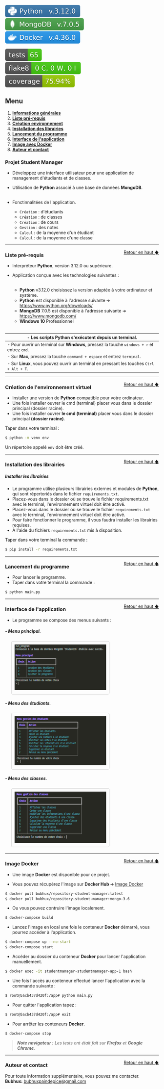 ![Static Badge](static/badges/Python.svg)   
![Static Badge](static/badges/MongoDB.svg)   
![Static Badge](static/badges/Docker.svg)   

![Static Badge](static/badges/tests-badge.svg)   
![Static Badge](static/badges/flake8-badge.svg)   
![Static Badge](static/badges/coverage-badge.svg)   

<div id="top"></div>

## Menu   

1. **[Informations générales](#informations-générales)**   
2. **[Liste pré-requis](#liste-pre-requis)**   
3. **[Création environnement](#creation-environnement)**   
4. **[Installation des librairies](#installation-librairies)**   
5. **[Lancement du programme](#lancement-du-programme)**   
6. **[Interface de l'application](#interface-application)**   
7. **[Image avec Docker](#docker-image)**   
8. **[Auteur et contact](#auteur-contact)**   

### Projet Student Manager

- Développez une interface utilisateur pour une application de management d'étudiants et de classes.  
- Utilisation de **Python** associé à une base de données **MongoDB**.   
      &nbsp;   

- Fonctinnalitées de l'application.   

    - ``Création`` : d'étudiants
    - ``Création`` : de classes
    - ``Création`` : de cours
    - ``Gestion`` : des notes
    - ``Calcul`` : de la moyenne d'un étudiant
    - ``Calcul`` : de la moyenne d'une classe

--------------------------------------------------------------------------------------------------------------------------------

<div id="liste-pre-requis"></div>
<a href="#top" style="float: right;">Retour en haut 🡅</a>

### Liste pré-requis   

- Interpréteur **Python**, version 3.12.0 ou supérieure.   

- Application conçue avec les technologies suivantes :   
  &nbsp;   

  - **Python** v3.12.0 choisissez la version adaptée à votre ordinateur et système.   
  - **Python** est disponible à l'adresse suivante ➔ https://www.python.org/downloads/   
  - **MongoDB** 7.0.5 est disponible à l'adresse suivante ➔ https://www.mongodb.com/
  - **Windows 10** Professionnel   
    &nbsp;   

| - Les scripts **Python** s'exécutent depuis un terminal.                                            |
------------------------------------------------------------------------------------------------------|
| - Pour ouvrir un terminal sur **Windows**, pressez la touche ```windows + r``` et entrez ```cmd```. |
| - Sur **Mac**, pressez la touche ```command + espace``` et entrez ```terminal```.                   |
| - Sur **Linux**, vous pouvez ouvrir un terminal en pressant les touches ```Ctrl + Alt + T```.       |

--------------------------------------------------------------------------------------------------------------------------------

<div id="creation-environnement"></div>
<a href="#top" style="float: right;">Retour en haut 🡅</a>

### Création de l'environnement virtuel   

- Installer une version de **Python** compatible pour votre ordinateur.   
- Une fois installer ouvrer le cmd (terminal) placer vous dans le dossier principal (dossier racine).   
- Une fois installer ouvrer **le cmd (terminal)** placer vous dans le dossier principal **(dossier racine)**.   

Taper dans votre terminal :   

```bash
$ python -m venv env
```
Un répertoire appelé ``env`` doit être créé.   

--------------------------------------------------------------------------------------------------------------------------------

<div id="installation-librairies"></div>
<a href="#top" style="float: right;">Retour en haut 🡅</a>

### Installation des librairies   

##### Installer les librairies   

- Le programme utilise plusieurs librairies externes et modules de **Python**, qui sont répertoriés dans le fichier ``requirements.txt``.   
- Placez-vous dans le dossier où se trouve le fichier requirements.txt avec le terminal, l'environnement virtuel doit être activé.   
- Placez-vous dans le dossier où se trouve le fichier ``requirements.txt`` avec le terminal, l'environnement virtuel doit être activé.   
- Pour faire fonctionner le programme, il vous faudra installer les librairies requises.   
- À l'aide du fichiers ``requirements.txt`` mis à disposition.   

Taper dans votre terminal la commande :   

```bash
$ pip install -r requirements.txt
```

--------------------------------------------------------------------------------------------------------------------------------

<div id="lancement-du-programme"></div>
<a href="#top" style="float: right;">Retour en haut 🡅</a>

### Lancement du programme   

- Pour lancer le programme.   
- Taper dans votre terminal la commande :   

```bash
$ python main.py
```   

--------------------------------------------------------------------------------------------------------------------------------

<div id="interface-application"></div>
<a href="#top" style="float: right;">Retour en haut 🡅</a>

### Interface de l'application   

- Le programme se compose des menus suivants :   

##### - Menu principal.   

<div style="display: flex; justify-content: flex-start; margin: 20px 0;">
    <div style="border: 1px solid #ccc; border-radius: 5px; padding: 10px; display: inline-block; margin-right: 10px; margin-left: 20px;">
        <img src="/static/img/main_menu.png" alt="Menu principal" style="width: 300px; height: auto;">
    </div>
</div>

##### - Menu des étudiants.   

<div style="display: flex; justify-content: flex-start; margin: 20px 0;">
    <div style="border: 1px solid #ccc; border-radius: 5px; padding: 10px; display: inline-block; margin-right: 10px; margin-left: 20px;">
        <img src="/static/img/student_menu.png" alt="Menu étudiant" style="width: 300px; height: auto;">
    </div>
</div>

##### - Menu des classes.   

<div style="display: flex; justify-content: flex-start; margin: 20px 0;">
    <div style="border: 1px solid #ccc; border-radius: 5px; padding: 10px; display: inline-block; margin-right: 10px; margin-left: 20px;">
        <img src="/static/img/classroom_menu.png" alt="Menu classe" style="width: 300px; height: auto;">
    </div>
</div>

--------------------------------------------------------------------------------------------------------------------------------

<div id="docker-image"></div>
<a href="#top" style="float: right;">Retour en haut 🡅</a>

### Image Docker   

- Une image **Docker** est disponible pour ce projet.   

- Vous pouvez récupérez l'image sur **Docker Hub** ➔ [Image Docker](https://hub.docker.com/repository/docker/bubhux/repository-student-manager/tags)   

```bash   
$ docker pull bubhux/repository-student-manager:latest
$ docker pull bubhux/repository-student-manager:mongo-3.6
``` 

- Ou vous pouvez contruire l'image localement.   

```bash   
$ docker-compose build
``` 

- Lancez l'image en local une fois le conteneur **Docker** démarré, vous pourrez accéder à l'application.   

```bash   
$ docker-compose up --no-start
$ docker-compose start
```   

- Accéder au dossier du conteneur **Docker** pour lancer l'application  manuellement.   

```bash   
$ docker exec -it studentmanager-studentmanager-app-1 bash
```   

- Une fois l'accès au conteneur effectué lancer l'application avec la commande suivante :   

```bash   
$ root@5acb437d420f:/app# python main.py
```  

- Pour quitter l'application tapez :   

```bash   
$ root@5acb437d420f:/app# exit
```  

- Pour arrêter les conteneurs **Docker**.   

```bash   
$ docker-compose stop
```  
 
>_**Note navigateur :** Les tests ont était fait sur **Firefox** et **Google Chrome**._   

--------------------------------------------------------------------------------------------------------------------------------

<div id="auteur-contact"></div>
<a href="#top" style="float: right;">Retour en haut 🡅</a>

### Auteur et contact   

Pour toute information supplémentaire, vous pouvez me contacter.   
**Bubhux:** bubhuxpaindepice@gmail.com   
